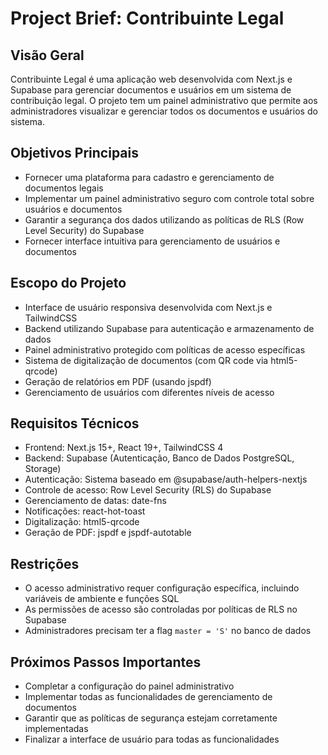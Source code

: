 # Project Brief: Contribuinte Legal

## Visão Geral
Contribuinte Legal é uma aplicação web desenvolvida com Next.js e Supabase para gerenciar documentos e usuários em um sistema de contribuição legal. O projeto tem um painel administrativo que permite aos administradores visualizar e gerenciar todos os documentos e usuários do sistema.

## Objetivos Principais
- Fornecer uma plataforma para cadastro e gerenciamento de documentos legais
- Implementar um painel administrativo seguro com controle total sobre usuários e documentos
- Garantir a segurança dos dados utilizando as políticas de RLS (Row Level Security) do Supabase
- Fornecer interface intuitiva para gerenciamento de usuários e documentos

## Escopo do Projeto
- Interface de usuário responsiva desenvolvida com Next.js e TailwindCSS
- Backend utilizando Supabase para autenticação e armazenamento de dados
- Painel administrativo protegido com políticas de acesso específicas
- Sistema de digitalização de documentos (com QR code via html5-qrcode)
- Geração de relatórios em PDF (usando jspdf)
- Gerenciamento de usuários com diferentes níveis de acesso

## Requisitos Técnicos
- Frontend: Next.js 15+, React 19+, TailwindCSS 4
- Backend: Supabase (Autenticação, Banco de Dados PostgreSQL, Storage)
- Autenticação: Sistema baseado em @supabase/auth-helpers-nextjs
- Controle de acesso: Row Level Security (RLS) do Supabase
- Gerenciamento de datas: date-fns
- Notificações: react-hot-toast
- Digitalização: html5-qrcode
- Geração de PDF: jspdf e jspdf-autotable

## Restrições
- O acesso administrativo requer configuração específica, incluindo variáveis de ambiente e funções SQL
- As permissões de acesso são controladas por políticas de RLS no Supabase
- Administradores precisam ter a flag `master = 'S'` no banco de dados

## Próximos Passos Importantes
- Completar a configuração do painel administrativo
- Implementar todas as funcionalidades de gerenciamento de documentos
- Garantir que as políticas de segurança estejam corretamente implementadas
- Finalizar a interface de usuário para todas as funcionalidades 
